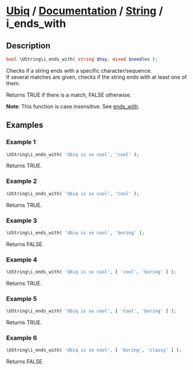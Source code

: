 [Ubiq](https://github.com/Pixel418/Ubiq#readme) / [Documentation](../index.md#readme) / [String](../index.md#string) / i_ends_with
======


Description
-------- 

```php
bool \UString\i_ends_with( string $hay, mixed $needles );
```

Checks if a string ends with a specific character/sequence. <br>
If several matches are given, checks if the string ends with at least one of them.

Returns TRUE if there is a match, FALSE otherwise.

**Note**: This function is case insensitive. See [ends_with](./ends_with.md#readme).



Examples
--------

### Example 1

```php
\UString\i_ends_with( 'Ubiq is so cool', 'cool' );
```
Returns TRUE.

### Example 2

```php
\UString\i_ends_with( 'Ubiq is so cool', 'Cool' );
```
Returns TRUE.

### Example 3

```php
\UString\i_ends_with( 'Ubiq is so cool', 'boring' );
```
Returns FALSE.

### Example 4

```php
\UString\i_ends_with( 'Ubiq is so cool', [ 'cool', 'boring' ] );
```
Returns TRUE.

### Example 5

```php
\UString\i_ends_with( 'Ubiq is so cool', [ 'Cool', 'boring' ] );
```
Returns TRUE.

### Example 6

```php
\UString\i_ends_with( 'Ubiq is so cool', [ 'boring', 'classy' ] );
```
Returns FALSE.
